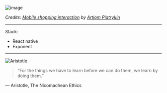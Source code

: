 ![image](mobile_shopping_inspiration.gif)

_Credits: [Mobile shopping interaction](https://dribbble.com/shots/3079240-Mobile-Shopping-Interaction) by [Artiom Piatrykin](https://dribbble.com/ArtiomP)_

----

Stack: 

- React native
- Exponent


----

![Aristotle](http://images.gr-assets.com/authors/1390143800p2/2192.jpg)
> “For the things we have to learn before we can do them, we learn by doing them.” 

― Aristotle, The Nicomachean Ethics
